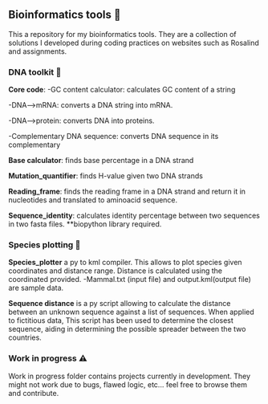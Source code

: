 ## Bioinformatics tools :dna:

This a repository for my bioinformatics tools. They are a collection of solutions I developed during coding practices 
 on websites such as Rosalind and assignments. 

### **DNA toolkit** 🔧
**Core code**: 
  -GC content calculator: calculates GC content of a string
  
   -DNA-->mRNA: converts a DNA string into mRNA. 
   
   -DNA-->protein: converts DNA into proteins. 
   
   -Complementary DNA sequence: converts DNA sequence in its complementary
    
**Base calculator**: finds base percentage in a DNA strand

**Mutation_quantifier**: finds H-value given two DNA strands

**Reading_frame**: finds the reading frame in a DNA strand and return it in nucleotides 
and translated to aminoacid sequence. 

**Sequence_identity**: calculates identity percentage between two sequences in two fasta files. **biopython library required.

### **Species plotting** 🧭
**Species_plotter** a py to kml compiler. This allows to plot species given coordinates and distance range. Distance is calculated using the coordinated provided. 
    -Mammal.txt (input file) and output.kml(output file) are sample data. 

**Sequence distance** is a py script allowing to calculate the distance between an unknown sequence against a list of sequences. When applied to fictitious data, This script has been used to determine the closest sequence, aiding in determining the possible spreader between the two countries. 

### **Work in progress** :warning:

Work in progress folder contains projects currently in development. They might not work due to bugs, flawed logic, etc... 
feel free to browse them and contribute. 
